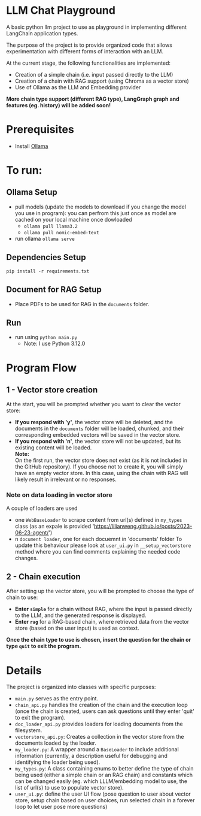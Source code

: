 # LLM Chat Playground
A basic python llm project to use as playground in implementing different LangChain application types.
          
The purpose of the project is to provide organized code that allows experimentation with different forms of interaction with an LLM.

At the current stage, the following functionalities are implemented:
 
- Creation of a simple chain (i.e. input passed directly to the LLM)
- Creation of a chain with RAG support (using Chroma as a vector store)
- Use of Ollama as the LLM and Embedding provider
  
**More chain type support (different RAG type), LangGraph graph and features (eg. history) will be added soon!**

# Prerequisites
- Install [Ollama](https://ollama.com)
# To run:
## Ollama Setup
- pull models (update the models to download if you change the model you use in program): you can perfrom this just once as model are cached on your local machine once dowloaded
  - `ollama pull llama3.2`
  - `ollama pull nomic-embed-text`
- run ollama `ollama serve`

## Dependencies Setup
`pip install -r requirements.txt`
## Document for RAG Setup
- Place PDFs to be used for RAG in the `documents` folder.
## Run 
- run using `python main.py`
  - Note: I use Python 3.12.0 

# Program Flow
## 1 - Vector store creation
At the start, you will be prompted whether you want to clear the vector store:  
- **If you respond with 'y'**, the vector store will be deleted, and the documents in the `documents` folder will be loaded, chunked, and their corresponding embedded vectors will be saved in the vector store.  
- **If you respond with 'n'**, the vector store will not be updated, but its existing content will be loaded.  
**Note:**  
On the first run, the vector store does not exist (as it is not included in the GitHub repository). If you choose not to create it, you will simply have an empty vector store. In this case, using the chain with RAG will likely result in irrelevant or no responses.
### Note on data loading in vector store
A couple of loaders are used
- one `WebBaseLoader` to scrape content from url(s) defined in `my_types` class (as an expale is provided 'https://lilianweng.github.io/posts/2023-06-23-agent/')
- n `document loader`, one for each docuemnt in 'documents' folder
To update this behaviour please look at `user_ui.py` in `__setup_vectorstore` method where you can find comments explaining the needed code changes.
## 2 - Chain execution
After setting up the vector store, you will be prompted to choose the type of chain to use:

- **Enter `simple`** for a chain without RAG, where the input is passed directly to the LLM, and the generated response is displayed.  
- **Enter `rag`** for a RAG-based chain, where retrieved data from the vector store (based on the user input) is used as context.

**Once the chain type to use is chosen, insert the question for the chain or type `quit` to exit the program.**

# Details
The project is organized into classes with specific purposes:
- `main.py` serves as the entry point.
- `chain_api.py` handles the creation of the chain and the execution loop (once the chain is created, users can ask questions until they enter 'quit' to exit the program).
- `doc_loader_api.py` provides loaders for loading documents from the filesystem.
- `vectorstore_api.py`: Creates a collection in the vector store from the documents loaded by the loader.  
- `my_loader.py`: A wrapper around a `BaseLoader` to include additional information (currently, a description useful for debugging and identifying the loader being used).  
- `my_types.py`: A class containing enums to better define the type of chain being used (either a simple chain or an RAG chain) and constants which can be changed easily (eg. which LLLM/embedding model to use, the list of url(s) to use to populate vector store).
- `user_ui.py`: define the user UI flow (pose question to user about vector store, setup chain based on user choices, run selected chain in a forever loop to let user pose more questions)
